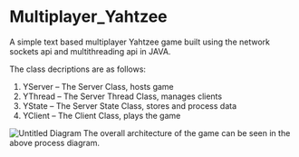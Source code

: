 # Multiplayer_Yahtzee
A simple text based multiplayer Yahtzee game built using the network  sockets api and multithreading api in JAVA.

The class decriptions are as follows:
1. YServer – The Server Class, hosts game
2. YThread – The Server Thread Class, manages clients
3. YState – The Server State Class, stores and process data
4. YClient – The Client Class, plays the game

![Untitled Diagram](https://user-images.githubusercontent.com/92027983/136198889-d24e77d2-79ce-4cd0-9542-6edd850dadbb.png)
The overall architecture of the game can be seen in the above process diagram.
